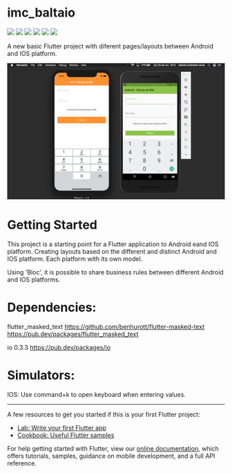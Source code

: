 
# imc_baltaio

![](https://img.shields.io/github/issues/GabrielAndreatto/IMC-Flutter)
![](https://img.shields.io/github/forks/GabrielAndreatto/IMC-Flutter)
![](https://img.shields.io/github/stars/GabrielAndreatto/IMC-Flutter)
![](https://img.shields.io/github/license/GabrielAndreatto/IMC-Flutter)
![](https://img.shields.io/twitter/url?url=https%3A%2F%2Fgithub.com%2FGabrielAndreatto%2FIMC-Flutter%2Fedit%2Fmaster%2FREADME.md)
![](https://img.shields.io//appveyor/ci/GabrielAndreatto/IMC-Flutter)
![]()

A new basic Flutter project with diferent pages/layouts between Android and IOS platform.

<img src="readme/flutter-devices_keyboard.png">

# Getting Started

This project is a starting point for a Flutter application to Android eand IOS platform.
Creating layouts based on the different and distinct Android and IOS platform.
Each platform with its own model.

Using 'Bloc', it is possible to share business rules between different Android and IOS platforms.

# Dependencies:

flutter_masked_text
https://github.com/benhurott/flutter-masked-text
https://pub.dev/packages/flutter_masked_text

io 0.3.3
https://pub.dev/packages/io

# Simulators:

IOS: Use command+k to open keyboard when entering values.

-------------------------------------------------------------------------------------

A few resources to get you started if this is your first Flutter project:

- [Lab: Write your first Flutter app](https://flutter.dev/docs/get-started/codelab)
- [Cookbook: Useful Flutter samples](https://flutter.dev/docs/cookbook)

For help getting started with Flutter, view our
[online documentation](https://flutter.dev/docs), which offers tutorials,
samples, guidance on mobile development, and a full API reference.
